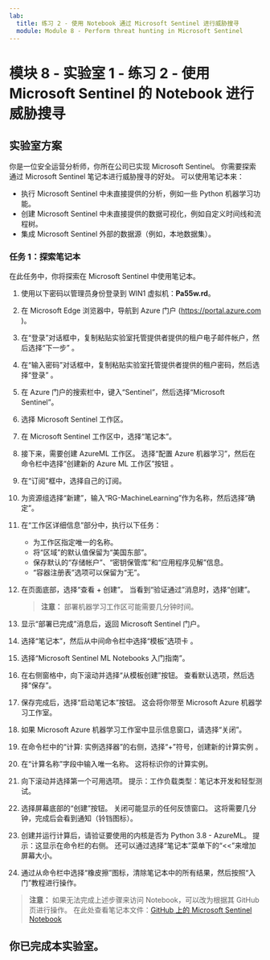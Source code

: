 ```yaml
---
lab:
  title: 练习 2 - 使用 Notebook 通过 Microsoft Sentinel 进行威胁搜寻
  module: Module 8 - Perform threat hunting in Microsoft Sentinel
---
```


# <a name="module-8---lab-1---exercise-2---threat-hunting-using-notebooks-with-microsoft-sentinel"></a>模块 8 - 实验室 1 - 练习 2 - 使用 Microsoft Sentinel 的 Notebook 进行威胁搜寻

## <a name="lab-scenario"></a>实验室方案



你是一位安全运营分析师，你所在公司已实现 Microsoft Sentinel。 你需要探索通过 Microsoft Sentinel 笔记本进行威胁搜寻的好处。 可以使用笔记本来：

- 执行 Microsoft Sentinel 中未直接提供的分析，例如一些 Python 机器学习功能。
- 创建 Microsoft Sentinel 中未直接提供的数据可视化，例如自定义时间线和流程树。
- 集成 Microsoft Sentinel 外部的数据源（例如，本地数据集）。


### <a name="task-1-explore-notebooks"></a>任务 1：探索笔记本

在此任务中，你将探索在 Microsoft Sentinel 中使用笔记本。

1. 使用以下密码以管理员身份登录到 WIN1 虚拟机：**Pa55w.rd**。  

1. 在 Microsoft Edge 浏览器中，导航到 Azure 门户 (https://portal.azure.com )。

1. 在“登录”对话框中，复制粘贴实验室托管提供者提供的租户电子邮件帐户，然后选择“下一步”  。

1. 在“输入密码”对话框中，复制粘贴实验室托管提供者提供的租户密码，然后选择“登录”  。

1. 在 Azure 门户的搜索栏中，键入“Sentinel”，然后选择“Microsoft Sentinel”。

1. 选择 Microsoft Sentinel 工作区。

1. 在 Microsoft Sentinel 工作区中，选择“笔记本”。

1. 接下来，需要创建 AzureML 工作区。 选择“配置 Azure 机器学习”，然后在命令栏中选择“创建新的 Azure ML 工作区”按钮 。

1. 在“订阅”框中，选择自己的订阅。

1. 为资源组选择“新建”，输入“RG-MachineLearning”作为名称，然后选择“确定”。 

1. 在“工作区详细信息”部分中，执行以下任务：

     - 为工作区指定唯一的名称。
     - 将“区域”的默认值保留为“美国东部”。
     - 保存默认的“存储帐户”、“密钥保管库”和“应用程序见解”信息。
     - “容器注册表”选项可以保留为“无”。

1. 在页面底部，选择“查看 + 创建”。 当看到“验证通过”消息时，选择“创建”。 

     >**注意：** 部署机器学习工作区可能需要几分钟时间。

1. 显示“部署已完成”消息后，返回 Microsoft Sentinel 门户。

1. 选择“笔记本”，然后从中间命令栏中选择“模板”选项卡 。 

1. 选择“Microsoft Sentinel ML Notebooks 入门指南”。 

1. 在右侧窗格中，向下滚动并选择“从模板创建”按钮。 查看默认选项，然后选择“保存”。

1. 保存完成后，选择“启动笔记本”按钮。 这会将你带至 Microsoft Azure 机器学习工作室。

1. 如果 Microsoft Azure 机器学习工作室中显示信息窗口，请选择“关闭”。

1. 在命令栏中的“计算: 实例选择器”的右侧，选择“+”符号，创建新的计算实例 。

1. 在“计算名称”字段中输入唯一名称。 这将标识你的计算实例。

1. 向下滚动并选择第一个可用选项。 提示：工作负载类型：笔记本开发和轻型测试。

1. 选择屏幕底部的“创建”按钮。 关闭可能显示的任何反馈窗口。 这将需要几分钟，完成后会看到通知（铃铛图标）。

1. 创建并运行计算后，请验证要使用的内核是否为 Python 3.8 - AzureML。 提示：这显示在命令栏的右侧。 还可以通过选择“笔记本”菜单下的“<<”来增加屏幕大小。

1. 通过从命令栏中选择“橡皮擦”图标，清除笔记本中的所有结果，然后按照“入门”教程进行操作。

>**注意：** 如果无法完成上述步骤来访问 Notebook，可以改为根据其 GitHub 页进行操作。 在此处查看笔记本文件：[GitHub 上的 Microsoft Sentinel Notebook](https://github.com/Azure/Azure-Sentinel-Notebooks/blob/8122bca32387d60a8ee9c058ead9d3ab8f4d61e6/A%20Getting%20Started%20Guide%20For%20Azure%20Sentinel%20ML%20Notebooks.ipynb) 

## <a name="you-have-completed-the-lab"></a>你已完成本实验室。
